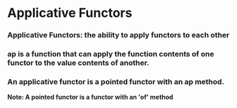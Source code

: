 # Applicative Functors

### Applicative Functors: the ability to apply functors to each other

### ap is a function that can apply the function contents of one functor to the value contents of another.

### An applicative functor is a pointed functor with an ap method.
__Note: A pointed functor is a functor with an 'of' method__
